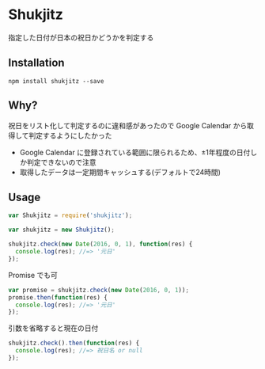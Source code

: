 # Shukjitz
指定した日付が日本の祝日かどうかを判定する

## Installation
```
npm install shukjitz --save
```

## Why?
祝日をリスト化して判定するのに違和感があったので Google Calendar から取得して判定するようにしたかった

- Google Calendar に登録されている範囲に限られるため、±1年程度の日付しか判定できないので注意
- 取得したデータは一定期間キャッシュする(デフォルトで24時間)

## Usage
``` javascript
var Shukjitz = require('shukjitz');

var shukjitz = new Shukjitz();

shukjitz.check(new Date(2016, 0, 1), function(res) {
  console.log(res); //=> '元日'
});
```

Promise でも可

``` javascript
var promise = shukjitz.check(new Date(2016, 0, 1));
promise.then(function(res) {
  console.log(res); //=> '元日'
});
```

引数を省略すると現在の日付

``` javascript
shukjitz.check().then(function(res) {
  console.log(res); //=> 祝日名 or null
});
```
